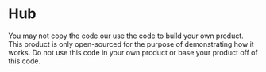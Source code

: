 # Hub
You may not copy the code our use the code to build your own product. This product is only open-sourced for the purpose of demonstrating how it works. Do not use this code in your own product or base your product off of this code.
